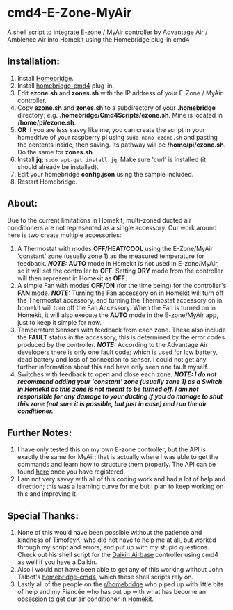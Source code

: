 # cmd4-E-Zone-MyAir
A shell script to integrate E-zone / MyAir controller by Advantage Air / Ambience Air into Homekit using the Homebridge plug-in cmd4

## Installation:
1. Install [Homebridge](https://github.com/nfarina/homebridge).
2. Install [homebridge-cmd4](https://github.com/ztalbot2000/homebridge-cmd4) plug-in.
3. Edit <B>ezone.sh</B> and <B>zones.sh</B> with the IP address of your E-Zone / MyAir controller.
4. Copy <B>ezone.sh</B> and <B>zones.sh</B> to a subdirectory of your <B>.homebridge</B> directory; e.g. <B>.homebridge/Cmd4Scripts/ezone.sh</B>. Mine is located in <B>/home/pi/ezone.sh</B>.
5. <B>OR</B> if you are less savvy like me, you can create the script in your homedrive of your raspberry pi using `sudo nano ezone.sh` and pasting the contents inside, then saving. Its pathway will be <B>/home/pi/ezone.sh</B>. Do the same for <B>zones.sh</B>.
6. Install <B>jq</B>; `sudo apt-get install jq`. Make sure 'curl' is installed (it should already be installed).
7. Edit your homebridge <B>config.json</B> using the sample included.
8. Restart Homebridge.

## About:
Due to the current limitations in Homekit, multi-zoned ducted air conditioners are not represented as a single accessory. Our work around here is two create multiple accessories:
1. A Thermostat with modes <B>OFF/HEAT/COOL</B> using the E-Zone/MyAir 'constant' zone (usually zone 1) as the measured temperature for feedback. <B><I>NOTE:</B></I> <B>AUTO</B> mode in Homekit is not used in E-zone/MyAir, so it will set the controller to <B>OFF</B>. Setting <B>DRY</B> mode from the controller will then represent in Homekit as <B>OFF</B>. 
2. A simple Fan with modes <B>OFF/ON</B> (for the time being) for the controller's <B>FAN</B> mode. <B><I>NOTE:</B></I> Turning the Fan accessory on in Homekit will turn off the Thermostat accessory, and turning the Thermostat accessory on in homekit will turn off the Fan Accessory. When the Fan is turned on in Homekit, it will also execute the <B>AUTO</B> mode in the E-zone/MyAir app, just to keep it simple for now.
3. Temperature Sensors with feedback from each zone. These also include the <B>FAULT</B> status in the accessory, this is determined by the error codes produced by the controller. <B><I>NOTE:</B></I> According to the Advantage Air developers there is only one fault code; which is used for low battery, dead battery and loss of connection to sensor. I could not get any further information about this and have only seen one fault myself.
4. Switches with feedback to open and close each zone. <B><I>NOTE: I do not recommend adding your 'constant' zone (usually zone 1) as a Switch in Homekit as this zone is not meant to be turned off. I am not responsible for any damage to your ducting if you do manage to shut this zone (not sure it is possible, but just in case) and run the air conditioner.</B></I>

## Further Notes:
1. I have only tested this on my own E-zone controller, but the API is exactly the same for MyAir; that is actually where I was able to get the commands and learn how to structure them properly. The API can be found [here](http://advantageair.proboards.com/) once you have registered.
2. I am not very savvy with all of this coding work and had a lot of help and direction; this was a learning curve for me but I plan to keep working on this and improving it.

## Special Thanks:
1. None of this would have been possible without the patience and kindness of TimofeyK; who did not have to help me at all, but worked through my script and errors, and put up with my stupid questions. Check out his shell script for the [Daikin Airbase](https://github.com/TimofeyK/cmd4-Daikin-Airbase) controller using cmd4 as well if you have a Daikin.
2. Also I would not have been able to get any of this working without John Talbot's [homebridge-cmd4](https://github.com/ztalbot2000/homebridge-cmd4), which these shell scripts rely on.
3. Lastly all of the people on the [r/homebridge](https://www.reddit.com/r/homebridge/) who piped up with little bits of help and my Fiancée who has put up with what has become an obsession to get our air conditioner in Homekit. 
